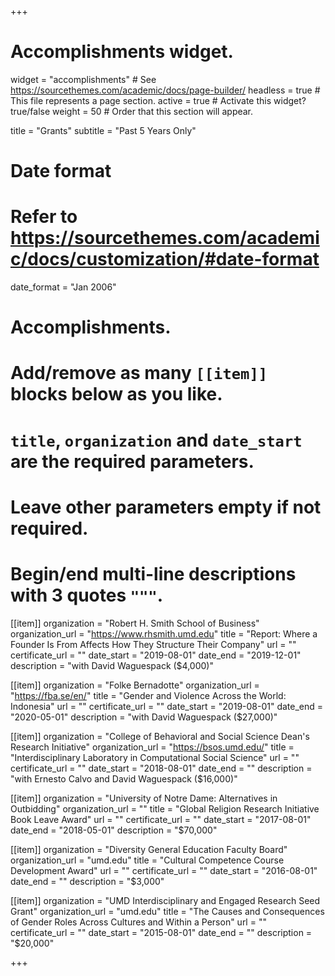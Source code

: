 +++
# Accomplishments widget.
widget = "accomplishments"  # See https://sourcethemes.com/academic/docs/page-builder/
headless = true  # This file represents a page section.
active = true  # Activate this widget? true/false
weight = 50  # Order that this section will appear.

title = "Grants"
subtitle = "Past 5 Years Only"

# Date format
#   Refer to https://sourcethemes.com/academic/docs/customization/#date-format
date_format = "Jan 2006"

# Accomplishments.
#   Add/remove as many `[[item]]` blocks below as you like.
#   `title`, `organization` and `date_start` are the required parameters.
#   Leave other parameters empty if not required.
#   Begin/end multi-line descriptions with 3 quotes `"""`.

[[item]]
  organization = "Robert H. Smith School of Business"
  organization_url = "https://www.rhsmith.umd.edu"
  title = "Report: Where a Founder Is From Affects How They Structure Their Company"
  url = ""
  certificate_url = ""
  date_start = "2019-08-01"
  date_end = "2019-12-01"
  description = "with David Waguespack ($4,000)"

[[item]]
  organization = "Folke Bernadotte"
  organization_url = "https://fba.se/en/"
  title = "Gender and Violence Across the World: Indonesia"
  url = ""
  certificate_url = ""
  date_start = "2019-08-01"
  date_end = "2020-05-01"
  description = "with David Waguespack ($27,000)"

[[item]]
  organization = "College of Behavioral and Social Science Dean's Research Initiative"
  organization_url = "https://bsos.umd.edu/"
  title = "Interdisciplinary Laboratory in Computational Social Science"
  url = ""
  certificate_url = ""
  date_start = "2018-08-01"
  date_end = ""
  description = "with Ernesto Calvo and David Waguespack ($16,000)"
  
[[item]]
  organization = "University of Notre Dame: Alternatives in Outbidding"
  organization_url = ""
  title = "Global Religion Research Initiative Book Leave Award"
  url = ""
  certificate_url = ""
  date_start = "2017-08-01"
  date_end = "2018-05-01"
  description = "$70,000"
  
  [[item]]
  organization = "Diversity General Education Faculty Board"
  organization_url = "umd.edu"
  title = "Cultural Competence Course Development Award"
  url = ""
  certificate_url = ""
  date_start = "2016-08-01"
  date_end = ""
  description = "$3,000"
  
[[item]]
  organization = "UMD Interdisciplinary and Engaged Research Seed Grant"
  organization_url = "umd.edu"
  title = "The Causes and Consequences of Gender Roles Across Cultures and Within a Person"
  url = ""
  certificate_url = ""
  date_start = "2015-08-01"
  date_end = ""
  description = "$20,000"

+++
